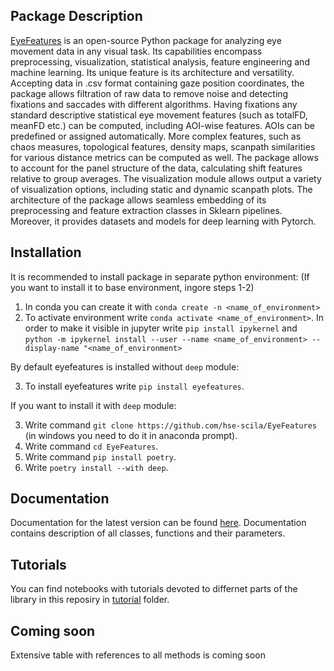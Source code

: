 ## Package Description

[EyeFeatures](https://github.com/hse-scila/EyeFeatures) is an open-source Python package for analyzing eye movement
data in any visual task. Its capabilities encompass preprocessing, visualization,
statistical analysis, feature engineering and machine learning. Its unique feature
is its architecture and versatility. Accepting data in .csv format containing gaze
position coordinates, the package allows filtration of raw data to remove noise and
detecting fixations and saccades with different algorithms. Having fixations any
standard descriptive statistical eye movement features (such as totalFD, meanFD etc.)
can be computed, including AOI-wise features. AOIs can be predefined or assigned
automatically. More complex features, such as chaos measures, topological features,
density maps, scanpath similarities for various distance metrics can be computed as well.
The package allows to account for the panel structure of the data, calculating shift
features relative to group averages. The visualization module allows output a variety
of visualization options, including static and dynamic scanpath plots. The architecture of the package allows seamless embedding of its
preprocessing and feature extraction classes in Sklearn pipelines. Moreover, it provides
datasets and models for deep learning with Pytorch.

## Installation

It is recommended to install package in separate python environment: (If you want to install it to base environment, ingore steps 1-2) 
1. In conda you can create it with `conda create -n <name_of_environment>`
2. To activate environment write `conda activate <name_of_environment>`. In order to make it visible in jupyter write `pip install ipykernel` and  `python -m ipykernel install --user --name <name_of_environment> --display-name "<name_of_environment>`

By default eyefeatures is installed without `deep` module:

3. To install eyefeatures write `pip install eyefeatures`.

If you want to install it with `deep` module:

3. Write command `git clone https://github.com/hse-scila/EyeFeatures` (in windows you need to do it in anaconda prompt).
4. Write command `cd EyeFeatures`.
5. Write command `pip install poetry`.
6. Write `poetry install --with deep`.

## Documentation

Documentation for the latest version can be found [here](https://eyefeatures-docs.readthedocs.io/en/latest/). Documentation contains description of all classes, functions and their parameters.

## Tutorials

You can find notebooks with tutorials devoted to differnet parts of the library in this reposiry in [tutorial](https://github.com/hse-scila/EyeFeatures/tree/main/tutorials) folder.

## Coming soon

Extensive table with references to all methods is coming soon
